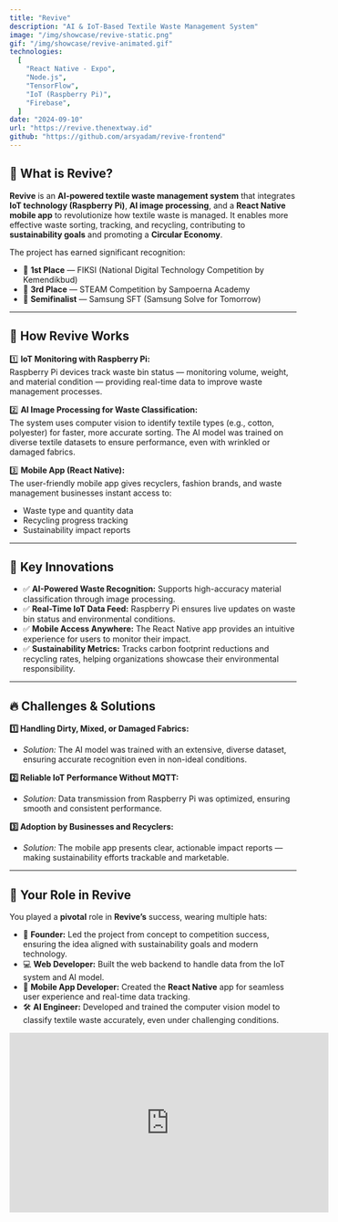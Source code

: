 ```yaml
---
title: "Revive"
description: "AI & IoT-Based Textile Waste Management System"
image: "/img/showcase/revive-static.png"
gif: "/img/showcase/revive-animated.gif"
technologies:
  [
    "React Native - Expo",
    "Node.js",
    "TensorFlow",
    "IoT (Raspberry Pi)",
    "Firebase",
  ]
date: "2024-09-10"
url: "https://revive.thenextway.id"
github: "https://github.com/arsyadam/revive-frontend"
---
```


## 🎯 **What is Revive?**

**Revive** is an **AI-powered textile waste management system** that integrates **IoT technology (Raspberry Pi)**, **AI image processing**, and a **React Native mobile app** to revolutionize how textile waste is managed. It enables more effective waste sorting, tracking, and recycling, contributing to **sustainability goals** and promoting a **Circular Economy**.

The project has earned significant recognition:

- 🥇 **1st Place** — FIKSI (National Digital Technology Competition by Kemendikbud)
- 🥉 **3rd Place** — STEAM Competition by Sampoerna Academy
- 🎉 **Semifinalist** — Samsung SFT (Samsung Solve for Tomorrow)

---

## 🔧 **How Revive Works**

1️⃣ **IoT Monitoring with Raspberry Pi:**  
Raspberry Pi devices track waste bin status — monitoring volume, weight, and material condition — providing real-time data to improve waste management processes.

2️⃣ **AI Image Processing for Waste Classification:**  
The system uses computer vision to identify textile types (e.g., cotton, polyester) for faster, more accurate sorting. The AI model was trained on diverse textile datasets to ensure performance, even with wrinkled or damaged fabrics.

3️⃣ **Mobile App (React Native):**  
The user-friendly mobile app gives recyclers, fashion brands, and waste management businesses instant access to:

- Waste type and quantity data
- Recycling progress tracking
- Sustainability impact reports

---

## 🚀 **Key Innovations**

- ✅ **AI-Powered Waste Recognition:** Supports high-accuracy material classification through image processing.
- ✅ **Real-Time IoT Data Feed:** Raspberry Pi ensures live updates on waste bin status and environmental conditions.
- ✅ **Mobile Access Anywhere:** The React Native app provides an intuitive experience for users to monitor their impact.
- ✅ **Sustainability Metrics:** Tracks carbon footprint reductions and recycling rates, helping organizations showcase their environmental responsibility.

---

## 🔥 **Challenges & Solutions**

**1️⃣ Handling Dirty, Mixed, or Damaged Fabrics:**

- _Solution:_ The AI model was trained with an extensive, diverse dataset, ensuring accurate recognition even in non-ideal conditions.

**2️⃣ Reliable IoT Performance Without MQTT:**

- _Solution:_ Data transmission from Raspberry Pi was optimized, ensuring smooth and consistent performance.

**3️⃣ Adoption by Businesses and Recyclers:**

- _Solution:_ The mobile app presents clear, actionable impact reports — making sustainability efforts trackable and marketable.

---

## 🧠 **Your Role in Revive**

You played a **pivotal** role in **Revive’s** success, wearing multiple hats:

- 🎯 **Founder:** Led the project from concept to competition success, ensuring the idea aligned with sustainability goals and modern technology.
- 💻 **Web Developer:** Built the web backend to handle data from the IoT system and AI model.
- 📱 **Mobile App Developer:** Created the **React Native** app for seamless user experience and real-time data tracking.
- 🛠️ **AI Engineer:** Developed and trained the computer vision model to classify textile waste accurately, even under challenging conditions.

<iframe width="560" height="315" src="https://www.youtube.com/embed/jhnwJMgY6eM?si=waL-iE1a7LGrvpZT" title="YouTube video player" frameborder="0" allow="accelerometer; autoplay; clipboard-write; encrypted-media; gyroscope; picture-in-picture; web-share" referrerpolicy="strict-origin-when-cross-origin" allowfullscreen></iframe>
